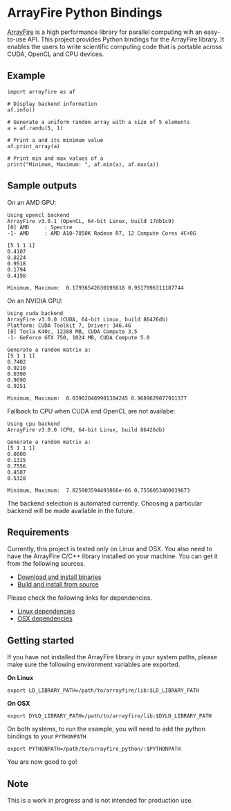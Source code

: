 # ArrayFire Python Bindings

[ArrayFire](https://github.com/arrayfire/arrayfire) is a high performance library for parallel computing wih an easy-to-use API. This project provides Python bindings for the ArrayFire library. It enables the users to write scientific computing code that is portable across CUDA, OpenCL and CPU devices.

## Example

```
import arrayfire as af

# Display backend information
af.info()

# Generate a uniform random array with a size of 5 elements
a = af.randu(5, 1)

# Print a and its minimum value
af.print_array(a)

# Print min and max values of a
print("Minimum, Maximum: ", af.min(a), af.max(a))
```

## Sample outputs

On an AMD GPU:

```
Using opencl backend
ArrayFire v3.0.1 (OpenCL, 64-bit Linux, build 17db1c9)
[0] AMD     : Spectre
-1- AMD     : AMD A10-7850K Radeon R7, 12 Compute Cores 4C+8G

[5 1 1 1]
0.4107
0.8224
0.9518
0.1794
0.4198

Minimum, Maximum:  0.17936542630195618 0.9517996311187744
```

On an NVIDIA GPU:

```
Using cuda backend
ArrayFire v3.0.0 (CUDA, 64-bit Linux, build 86426db)
Platform: CUDA Toolkit 7, Driver: 346.46
[0] Tesla K40c, 12288 MB, CUDA Compute 3.5
-1- GeForce GTX 750, 1024 MB, CUDA Compute 5.0

Generate a random matrix a:
[5 1 1 1]
0.7402
0.9210
0.0390
0.9690
0.9251

Minimum, Maximum:  0.039020489901304245 0.9689629077911377
```

Fallback to CPU when CUDA and OpenCL are not availabe:

```
Using cpu backend
ArrayFire v3.0.0 (CPU, 64-bit Linux, build 86426db)

Generate a random matrix a:
[5 1 1 1]
0.0000
0.1315
0.7556
0.4587
0.5328

Minimum, Maximum:  7.825903594493866e-06 0.7556053400039673
```

The backend selection is automated currently. Choosing a particular backend will be made available in the future.

## Requirements

Currently, this project is tested only on Linux and OSX. You also need to have the ArrayFire C/C++ library installed on your machine. You can get it from the following sources.

- [Download and install binaries](https://arrayfire.com/download)
- [Build and install from source](https://github.com/arrayfire/arrayfire)

Please check the following links for dependencies.

- [Linux dependencies](http://www.arrayfire.com/docs/using_on_linux.htm)
- [OSX dependencies](http://www.arrayfire.com/docs/using_on_osx.htm)

## Getting started

If you have not installed the ArrayFire library in your system paths, please make sure the following environment variables are exported.

**On Linux**

```
export LD_LIBRARY_PATH=/path/to/arrayfire/lib:$LD_LIBRARY_PATH
```

**On OSX**

```
export DYLD_LIBRARY_PATH=/path/to/arrayfire/lib:$DYLD_LIBRARY_PATH
```

On both systems, to run the example, you will need to add the python bindings to your `PYTHONPATH`

```
export PYTHONPATH=/path/to/arrayfire_python/:$PYTHONPATH
```

You are now good to go!

## Note

This is a work in progress and is not intended for production use.
